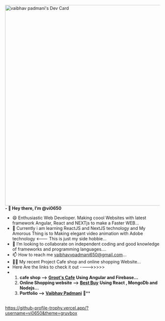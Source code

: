 <a href="https://app.daily.dev/vaibhavpadmani"><img src="https://api.daily.dev/devcards/v2/icX50cWL9N25D5Ox8O3ut.png?type=wide&r=b6c" width="652" alt="vaibhav padmani's Dev Card"/></a><br>
**- 👋 Hey there, I’m @vi0650**
- 😄 Enthusiastic Web Developer. Making coool Websites with latest framework Angular, React and NEXTjs to make a Faster WEB...
- 👀 Currently i am learning ReactJS and NextJS technology and My Amorous Thing is to Making elegant video animation with Adobe technology <--- This is just my side hobbie...
- 💞️ I’m looking to collaborate on independent coding and good knowledge of frameworks and programming languages....
- 📫 How to reach me vaibhavvpadmani650@gmail.com...
- 🧑‍💻 My recent Project Cafe shop and online shopping Website...
-    Here Are the links to check it out ---->>>>>
-    1. **cafe shop -->** [**Groot's Cafe**](https://vi-cafe-b963a.web.app/)  **Using Angular and Firebase...**
     2. **Online Shopping website -->** [**Best Buy**](https://best-buy-004-ar7yc3vvt-vi0650.vercel.app/) **Using React , MongoDb and Nodejs...**
     3. **Portfolio -->** [**Vaibhav Padmani**](https://vi0650.github.io/) 🧐**
        
<br>https://github-profile-trophy.vercel.app/?username=vi0650&theme=gruvbox
